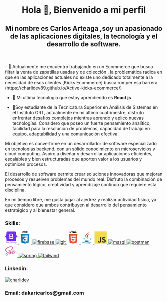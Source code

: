 <h1 align="center">Hola 👋, Bienvenido a mi perfil</h1>
<h2 align="center">Mi nombre es Carlos Arteaga ,soy un apasionado de las aplicaciones digitales, la tecnología y el desarrollo de software.</h3>
<br>
<br>
-  🔭 Actualmente me encuentro trabajando en un Ecommerce que busca filtar la venta de zapatillas usadas y de colección , la problemática radica en que en las aplicaciones actuales no existe uno dedicado totalmente a la necesidad de esos clientes [Kicks 
   Ecommerce]  busca romper esa barrera   (https://charlidev89.github.io/Active-kicks-ecommerce/)

- 🌱 Mi ultima tecnología que estoy aprendiendo es **React js**

- 📄Soy estudiante de la Tecnicatura Superior en Análisis de Sistemas en el Instituto ORT, actualmente en mi último cuatrimestre, disfruto enfrentar desafíos complejos mientras aprendo y aplico nuevas tecnologías. Considero que poseo un fuerte pensamiento analítico, facilidad para la resolución de problemas, capacidad de trabajo en equipo, adaptabilidad y una comunicación efectiva.

Mi objetivo es convertirme en un desarrollador de software especializado en tecnologías backend, con un sólido conocimiento en microservicios y cloud computing. Aspiro a diseñar y desarrollar aplicaciones eficientes, escalables y bien estructuradas que aporten valor a los usuarios y optimicen procesos.

El desarrollo de software permite crear soluciones innovadoras que mejoran procesos y resuelven problemas del mundo real. Disfruto la combinación de pensamiento lógico, creatividad y aprendizaje continuo que requiere esta disciplina.

En mi tiempo libre, me gusta jugar al ajedrez y realizar actividad física, ya que considero que ambos contribuyen al desarrollo del pensamiento estratégico y al bienestar general.
<br>
<h3 align="left">Skills:</h3>
<p align="left"> <a href="https://getbootstrap.com" target="_blank" rel="noreferrer"> <img src="https://raw.githubusercontent.com/devicons/devicon/master/icons/bootstrap/bootstrap-plain-wordmark.svg" alt="bootstrap" width="40" height="40"/> </a> <a href="https://www.w3schools.com/css/" target="_blank" rel="noreferrer"> <img src="https://raw.githubusercontent.com/devicons/devicon/master/icons/css3/css3-original-wordmark.svg" alt="css3" width="40" height="40"/> </a> <a href="https://firebase.google.com/" target="_blank" rel="noreferrer"> <img src="https://www.vectorlogo.zone/logos/firebase/firebase-icon.svg" alt="firebase" width="40" height="40"/> </a> <a href="https://git-scm.com/" target="_blank" rel="noreferrer"> <img src="https://www.vectorlogo.zone/logos/git-scm/git-scm-icon.svg" alt="git" width="40" height="40"/> </a> <a href="https://www.w3.org/html/" target="_blank" rel="noreferrer"> <img src="https://raw.githubusercontent.com/devicons/devicon/master/icons/html5/html5-original-wordmark.svg" alt="html5" width="40" height="40"/> </a> <a href="https://www.java.com" target="_blank" rel="noreferrer"> <img src="https://raw.githubusercontent.com/devicons/devicon/master/icons/java/java-original.svg" alt="java" width="40" height="40"/> </a> <a href="https://developer.mozilla.org/en-US/docs/Web/JavaScript" target="_blank" rel="noreferrer"> <img src="https://raw.githubusercontent.com/devicons/devicon/master/icons/javascript/javascript-original.svg" alt="javascript" width="40" height="40"/> </a> <a href="https://www.microsoft.com/en-us/sql-server" target="_blank" rel="noreferrer"> <img src="https://www.svgrepo.com/show/303229/microsoft-sql-server-logo.svg" alt="mssql" width="40" height="40"/> </a>  <a href="https://postman.com" target="_blank" rel="noreferrer"> <img src="https://www.vectorlogo.zone/logos/getpostman/getpostman-icon.svg" alt="postman" width="40" height="40"/> </a> <a href="https://sass-lang.com" target="_blank" rel="noreferrer"> <img src="https://raw.githubusercontent.com/devicons/devicon/master/icons/sass/sass-original.svg" alt="sass" width="40" height="40"/> </a> <a href="https://spring.io/" target="_blank" rel="noreferrer"> <img src="https://www.vectorlogo.zone/logos/springio/springio-icon.svg" alt="spring" width="40" height="40"/> </a> <a href="https://tailwindcss.com/" target="_blank" rel="noreferrer"> <img src="https://www.vectorlogo.zone/logos/tailwindcss/tailwindcss-icon.svg" alt="tailwind" width="40" height="40"/> </a>  </p>
<h3 align="left">Linkedin:</h3>
<p align="left">
<a href="https://linkedin.com/in/charlidev" target="blank"><img align="center" src="https://raw.githubusercontent.com/rahuldkjain/github-profile-readme-generator/master/src/images/icons/Social/linked-in-alt.svg" alt="charlidev" height="30" width="40" /></a>
</p>
<h3 align="left">Email:
 dakaricarlos@gmail.com</h3>


